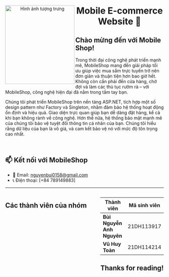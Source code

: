<div align="center">

<img align="left" src="https://static.wixstatic.com/media/88d39f_80645d58ead343a590b0fe7ef6df6b89~mv2.gif" alt="Hình ảnh tượng trưng" width="220" height="250"/>

# Mobile E-commerce Website 📱

</div>

## Chào mừng đến với **Mobile Shop**!

Trong thời đại công nghệ phát triển mạnh mẽ, MobileShop mang đến giải pháp tối ưu giúp việc mua sắm trực tuyến trở nên đơn giản và thuận tiện hơn bao giờ hết. Không còn cần phải đến cửa hàng, chờ đợi và làm các thủ tục rườm rà – với MobileShop, công nghệ hiện đại đã nằm trong tầm tay bạn.

Chúng tôi phát triển MobileShop trên nền tảng ASP.NET, tích hợp một số design pattern như Factory và Singleton, nhằm đảm bảo hệ thống hoạt động ổn định và hiệu quả. Giao diện trực quan giúp bạn dễ dàng đặt hàng, kể cả khi bạn không rành về công nghệ. Hơn thế nữa, hệ thống bảo mật mạnh mẽ của chúng tôi bảo vệ tuyệt đối thông tin cá nhân của bạn. Chúng tôi hiểu rằng dữ liệu của bạn là vô giá, và cam kết bảo vệ nó với mức độ tôn trọng cao nhất.


<br>


## 📫 Kết nối với MobileShop
- 💌 Email: [nguyenbui0158@gmail.com](mailto:nguyenbui0158@gmail.com)
- 📞 Điện thoại: [+84 789149883]

---

<div style="display: flex; justify-content: space-between;">

<div style="width: 60%;">

##  Các thành viên của nhóm 

</div>

<div style="width: 40%;">

| **Thành viên**          | **Mã sinh viên** |
|------------------------|------------------|
|  **Bùi Nguyễn Anh Nguyên**       | 21DH113917      |
| **Vũ Huy Toàn**   | 21DH114214      |



<h2 align="center"> Thanks for reading! </h2>











